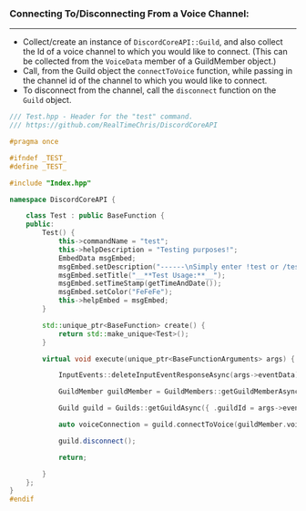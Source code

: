 
### **Connecting To/Disconnecting From a Voice Channel:**
---
- Collect/create an instance of `DiscordCoreAPI::Guild`, and also collect the Id of a voice channel to which you would like to connect. (This can be collected from the `VoiceData` member of a GuildMember object.)
- Call, from the Guild object the `connectToVoice` function, while passing in the channel id of the channel to which you would like to connect.
- To disconnect from the channel, call the `disconnect` function on the `Guild` object.
```cpp
/// Test.hpp - Header for the "test" command.
/// https://github.com/RealTimeChris/DiscordCoreAPI

#pragma once

#ifndef _TEST_
#define _TEST_

#include "Index.hpp"

namespace DiscordCoreAPI {

	class Test : public BaseFunction {
	public:
		Test() {
			this->commandName = "test";
			this->helpDescription = "Testing purposes!";
			EmbedData msgEmbed;
			msgEmbed.setDescription("------\nSimply enter !test or /test!\n------");
			msgEmbed.setTitle("__**Test Usage:**__");
			msgEmbed.setTimeStamp(getTimeAndDate());
			msgEmbed.setColor("FeFeFe");
			this->helpEmbed = msgEmbed;
		}

		std::unique_ptr<BaseFunction> create() {
			return std::make_unique<Test>();
		}

		virtual void execute(unique_ptr<BaseFunctionArguments> args) {

			InputEvents::deleteInputEventResponseAsync(args->eventData);

			GuildMember guildMember = GuildMembers::getGuildMemberAsync({ .guildMemberId = args->eventData.getAuthorId(),.guildId = args->eventData.getGuildId() }).get();

			Guild guild = Guilds::getGuildAsync({ .guildId = args->eventData.getGuildId() }).get();

			auto voiceConnection = guild.connectToVoice(guildMember.voiceData.channelId);

			guild.disconnect();

			return;

		}
	};
}
#endif
```

